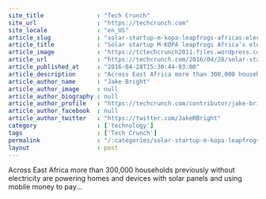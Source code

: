 ```yaml
---
site_title               : "Tech Crunch"
site_url                 : "https://techcrunch.com"
site_locale              : "en_US"
article_slug             : "solar-startup-m-kopa-leapfrogs-africas-electricity-grid"
article_title            : "Solar startup M-KOPA leapfrogs Africa’s electricity grid"
article_image            : "https://tctechcrunch2011.files.wordpress.com/2016/04/screen-shot-2016-04-28-at-4-44-33-pm.png?w=764&h=400&crop=1"
article_url              : "https://techcrunch.com/2016/04/28/solar-startup-m-kopa-leapfrogs-africas-electricity-grid/"
article_published_at     : "2016-04-28T15:30:44-03:00"
article_description      : "Across East Africa more than 300,000 households previously without electricity are powering homes and devices with solar panels and using mobile money to pay..."
article_author_name      : "Jake Bright"
article_author_image     : null
article_author_biography : null
article_author_profile   : "https://techcrunch.com/contributor/jake-bright/"
article_author_facebook  : null
article_author_twitter   : "https://twitter.com/JakeRBright"
category                 : ['technology']
tags                     : ['Tech Crunch']
permalink                : "/:categories/solar-startup-m-kopa-leapfrogs-africas-electricity-grid/"
layout                   : post
---
```


Across East Africa more than 300,000 households previously without electricity are powering homes and devices with solar panels and using mobile money to pay...
